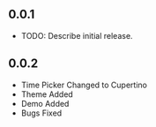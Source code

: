 ## 0.0.1

* TODO: Describe initial release.

## 0.0.2

* Time Picker Changed to Cupertino
* Theme Added
* Demo Added
* Bugs Fixed
